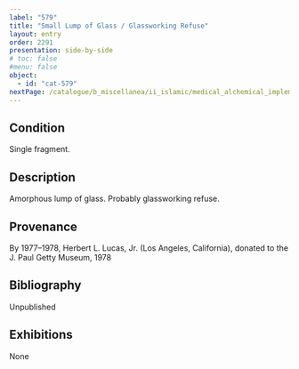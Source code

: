 ```yaml
---
label: "579"
title: "Small Lump of Glass / Glassworking Refuse"
layout: entry
order: 2291
presentation: side-by-side
# toc: false
#menu: false 
object:
  - id: "cat-579"
nextPage: /catalogue/b_miscellanea/ii_islamic/medical_alchemical_implements/
---
```


## Condition

Single fragment.

## Description

Amorphous lump of glass. Probably glassworking refuse.

## Provenance

By 1977–1978, Herbert L. Lucas, Jr. (Los Angeles, California), donated to the J. Paul Getty Museum, 1978

## Bibliography

Unpublished

## Exhibitions

None